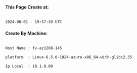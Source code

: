 
   
#### This Page Create at:

```bash

2024-08-01 - 19:57:39 UTC

```

#### Create By Machine:

```bash

Host Name : fv-az1208-145

platform  : Linux-6.5.0-1024-azure-x86_64-with-glibc2.35

Ip Local  : 10.1.0.80

```


